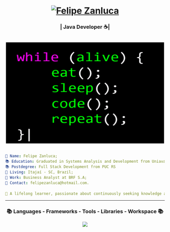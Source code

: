 <!-- ## Hello There 👋☕ ## -->

<h1 align="center">
  <a href="https://git.io/typing-svg"><img src="https://readme-typing-svg.herokuapp.com?font=Righteous&pause=200&color=61cbff&size=35&center=true&vCenter=true&random=false&width=435&lines=Hello+There+!+%F0%9F%91%8B+;+I'm+Felipe+Zanluca!" alt="Felipe Zanluca" /></a>
    </h1>
<h3 align="center">| Java Developer ☕|</h3>
<br>
<div align="center" style="display: block;">
    <img align="center" alt="GIF" src="Animação.gif" width="500" height="320" />
</div>

<br>

```yaml
👤 Name: Felipe Zanluca;
📚 Education: Graduated in Systems Analysis and Development from Uniavan University;
📚 Postdegree: Full Stack Development from PUC RS
📍 Living: Itajaí - SC, Brazil;
💼 Work: Business Analyst at BRF S.A;
📧 Contact: felipezanluca@hotmail.com.

📖 A lifelong learner, passionate about continuously seeking knowledge and improving skills.

```
<hr>
<h3 align="center" > 
📚 Languages - Frameworks - Tools - Libraries - Workspace 📚 </h3>
<p align="center">
    <img src="https://skillicons.dev/icons?i=java,hibernate,spring,idea,maven,atom,git,kafka,postman,mysql,mongodb,redis,github,windows,stackoverflow,docker,js,angular,html,css&perline=10" 

 </p>

<!--
- 🔭 I’m currently working on ...
- 🌱 I’m currently learning ...
- 👯 I’m looking to collaborate on ...
- 🤔 I’m looking for help with ...
- 💬 Ask me about ...
- 📫 How to reach me:...
- 😄 Pronouns: ...
- ⚡ Fun fact: ...
-->

